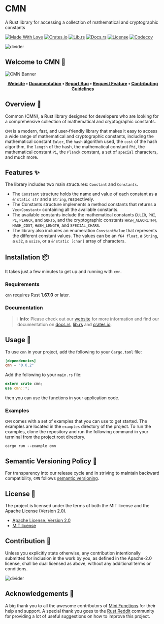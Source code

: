 # CMN

A Rust library for accessing a collection of mathematical and cryptographic constants

[![Made With Love][made-with-rust]][6] [![Crates.io][crates-badge]][8] [![Lib.rs][libs-badge]][10] [![Docs.rs][docs-badge]][9] [![License][license-badge]][2] [![Codecov][codecov-badge]][11]

![divider][divider]

## Welcome to CMN 👋

![CMN Banner][banner]

<!-- markdownlint-disable MD033 -->
<center>

**[Website][0]
• [Documentation][9]
• [Report Bug][3]
• [Request Feature][3]
• [Contributing Guidelines][4]**

</center>

<!-- markdownlint-enable MD033 -->

## Overview 📖

Common (CMN), a Rust library designed for developers who are looking for
a comprehensive collection of mathematical and cryptographic constants.

`CMN` is a modern, fast, and user-friendly library that makes it easy to
access a wide range of mathematical and cryptographic constants,
including the mathematical constant `Euler`, the `hash` algorithm used,
the `cost` of the hash algorithm, the `length` of the hash, the
mathematical constant `Phi`, the mathematical constant `Pi`, the
`Planck` constant, a set of `special` characters, and much more.

## Features ✨

The library includes two main structures: `Constant` and `Constants`.

- The `Constant` structure holds the name and value of each constant as
a `&'static str` and a `String`, respectively.
- The Constants structure implements a method constants that returns a
`Vec<Constant>` containing all the available constants.
- The available constants include the mathematical constants `EULER`,
`PHI`, `PI`, `PLANCK`, and `SQRT5`, and the cryptographic constants
`HASH_ALGORITHM`, `HASH_COST`, `HASH_LENGTH`, and `SPECIAL_CHARS`.
- The library also includes an enumeration `ConstantValue` that
represents the different constant values. The values can be an
`f64 float`, a `String`, a `u32`, a `usize`, or a `&'static [char]`
array of characters.

## Installation 📦

It takes just a few minutes to get up and running with `cmn`.

### Requirements

`cmn` requires Rust **1.67.0** or later.

### Documentation

> ℹ️ **Info:** Please check out our [website][0] for more information
and find our documentation on [docs.rs][9], [lib.rs][10] and
[crates.io][8].

## Usage 📖

To use `cmn` in your project, add the following to your
`Cargo.toml` file:

```toml
[dependencies]
cmn = "0.0.2"
```

Add the following to your `main.rs` file:

```rust
extern crate cmn;
use cmn::*;
```

then you can use the functions in your application code.

### Examples

`CMN` comes with a set of examples that you can use to get started. The
examples are located in the `examples` directory of the project. To run
the examples, clone the repository and run the following command in your
terminal from the project root directory.

```shell
cargo run --example cmn
```

## Semantic Versioning Policy 🚥

For transparency into our release cycle and in striving to maintain
backward compatibility, `CMN` follows [semantic versioning][7].

## License 📝

The project is licensed under the terms of both the MIT license and the
Apache License (Version 2.0).

- [Apache License, Version 2.0][1]
- [MIT license][2]

## Contribution 🤝

Unless you explicitly state otherwise, any contribution intentionally
submitted for inclusion in the work by you, as defined in the Apache-2.0
license, shall be dual licensed as above, without any additional terms
or conditions.

![divider][divider]

## Acknowledgements 💙

A big thank you to all the awesome contributors of [Mini Functions][6]
for their help and support. A special thank you goes to the
[Rust Reddit](https://www.reddit.com/r/rust/) community for providing a
lot of useful suggestions on how to improve this project.

[0]: https://minifunctions.com/cmn/
[1]: https://opensource.org/licenses/Apache-2.0
[2]: http://opensource.org/licenses/MIT
[3]: https://github.com/sebastienrousseau/cmn/issues
[4]: https://raw.githubusercontent.com/sebastienrousseau/cmn/main/.github/CONTRIBUTING.md
[6]: https://github.com/sebastienrousseau/cmn/graphs/contributors
[7]: http://semver.org/
[8]: https://crates.io/crates/cmn
[9]: https://docs.rs/cmn
[10]: https://lib.rs/crates/cmn
[11]: https://codecov.io/github/sebastienrousseau/cmn

[banner]: https://raw.githubusercontent.com/sebastienrousseau/vault/main/assets/cmn/banners/banner-cmn-1597x377.svg "CMN Banner"
[codecov-badge]: https://img.shields.io/codecov/c/github/sebastienrousseau/mini-functions?style=for-the-badge&token=0FZQGHLMOP 'Codecov'
[crates-badge]: https://img.shields.io/crates/v/cmn.svg?style=for-the-badge 'Crates.io'
[divider]: https://raw.githubusercontent.com/sebastienrousseau/vault/main/assets/elements/divider.svg "divider"
[docs-badge]: https://img.shields.io/docsrs/cmn.svg?style=for-the-badge 'Docs.rs'
[libs-badge]: https://img.shields.io/badge/lib.rs-v0.0.2-orange.svg?style=for-the-badge 'Lib.rs'
[license-badge]: https://img.shields.io/crates/l/cmn.svg?style=for-the-badge 'License'
[made-with-rust]: https://img.shields.io/badge/rust-f04041?style=for-the-badge&labelColor=c0282d&logo=rust 'Made With Rust'

